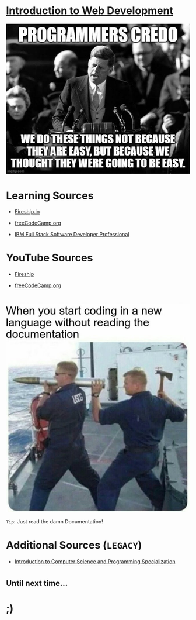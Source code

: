 # [Introduction to Web Development](https://github.com/skywalkerSam/Introduction-To-Web-Development)


![We do these things because...](./Resources/memes/weDoTheseThingsBecause_.jpg)



#



# Learning Sources

- [Fireship.io](https://fireship.io/)

- [freeCodeCamp.org](https://www.freecodecamp.org/)

- [IBM Full Stack Software Developer Professional](https://www.coursera.org/professional-certificates/ibm-full-stack-cloud-developer)



#



# YouTube Sources

- [Fireship](https://www.youtube.com/fireship)

- [freeCodeCamp.org](https://www.youtube.com/freecodecamp)



#



![Just read the documentation](./Resources/memes/justReadTheDocumentation_.jpg)

`Tip`: Just read the damn Documentation!



#



# Additional Sources (`LEGACY`)

- [Introduction to Computer Science and Programming Specialization](https://www.coursera.org/specializations/introduction-computer-science-programming)



#



## Until next time...

# ;)
